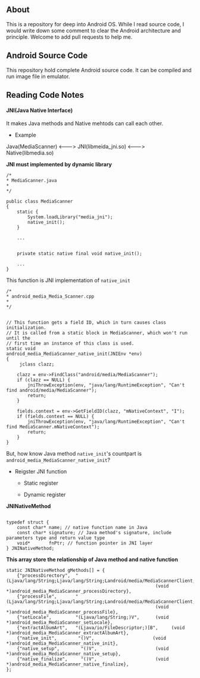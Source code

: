 ## About 

This is a repository for deep into Android OS. While I read source code, I would write down some comment to clear the Android architecture and principle. Welcome to add pull requests to help me.

## Android Source Code

This repository hold complete Android source code. It can be compiled and run image file in emulator.

## Reading Code Notes

#### JNI(Java Native Interface)

It makes Java methods and Native mehtods can call each other.

* Example

Java(MediaScanner) <---> JNI(libmeida_jni.so) <---> Native(libmedia.so)

**JNI must implemented by dynamic library**

```
/* 
* MediaScanner.java
*
*/

public class MediaScanner
{
    static {
        System.loadLibrary("media_jni");
        native_init();
    }

    ...


    private static native final void native_init();

    ...
}

```

This function is JNI implementation of `native_init`

```
/*
* android_media_Media_Scanner.cpp 
*
*/


// This function gets a field ID, which in turn causes class initialization.
// It is called from a static block in MediaScanner, which won't run until the
// first time an instance of this class is used.
static void
android_media_MediaScanner_native_init(JNIEnv *env)
{
     jclass clazz;

    clazz = env->FindClass("android/media/MediaScanner");
    if (clazz == NULL) {
        jniThrowException(env, "java/lang/RuntimeException", "Can't find android/media/MediaScanner");
        return;
    }

    fields.context = env->GetFieldID(clazz, "mNativeContext", "I");
    if (fields.context == NULL) {
        jniThrowException(env, "java/lang/RuntimeException", "Can't find MediaScanner.mNativeContext");
        return;
    }
}

```

But, how know Java method `native_init`'s countpart is `android_media_MediaScanner_native_init`?

* Reigster JNI function

    * Static register

    * Dynamic register

**JNINativeMethod**

```

typedef struct { 
    const char* name; // native function name in Java 
    const char* signature; // Java method's signature, include parameters type and return value type
    void*       fnPtr; // function pointer in JNI layer
} JNINativeMethod;

```

**This array store the relationship of Java method and native function**

```
static JNINativeMethod gMethods[] = {
    {"processDirectory",  "(Ljava/lang/String;Ljava/lang/String;Landroid/media/MediaScannerClient;)V",    
                                                        (void *)android_media_MediaScanner_processDirectory},
    {"processFile",       "(Ljava/lang/String;Ljava/lang/String;Landroid/media/MediaScannerClient;)V",    
                                                        (void *)android_media_MediaScanner_processFile},
    {"setLocale",         "(Ljava/lang/String;)V",      (void *)android_media_MediaScanner_setLocale},
    {"extractAlbumArt",   "(Ljava/io/FileDescriptor;)[B",     (void *)android_media_MediaScanner_extractAlbumArt},
    {"native_init",        "()V",                      (void *)android_media_MediaScanner_native_init},
    {"native_setup",        "()V",                      (void *)android_media_MediaScanner_native_setup},
    {"native_finalize",     "()V",                      (void *)android_media_MediaScanner_native_finalize},
};

```












